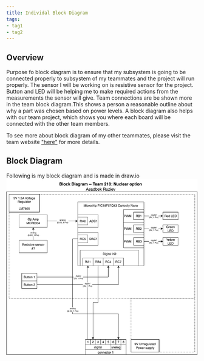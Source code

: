 ```yaml
---
title: Individal Block Diagram
tags:
- tag1
- tag2
---
```


## Overview
Purpose fo block diagram is to ensure that my subsystem is going to be connected properly to subsystem of my teammates and the project will run properly. The sensor I will be working on is resistive sensor for the project. Button and LED will be helping me to make required actions from the measurements the sensor will give. Team connections are be shown more in the team block diagram.This shows a person a reasonable outline about why a part was chosen based on power levels. A block diagram also helps with our team project, which shows you where each board will be connected with the other team members.


To see more about block diagram of my other teammates, please visit the team website ["here"](https://egr304-2025-f-210.github.io/06-team-block-diagram/) for more details.


## Block Diagram 
Following is my block diagram and is made in draw.io
![Asadbek's Indivial Block diagram](individual-block-diagram.png)
